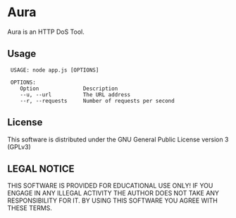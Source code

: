 # Aura
Aura is an HTTP DoS Tool.

## Usage
     USAGE: node app.js [OPTIONS]

     OPTIONS:
        Option              Description
        --u, --url          The URL address
        --r, --requests     Number of requests per second

## License
This software is distributed under the GNU General Public License version 3 (GPLv3)

## LEGAL NOTICE
THIS SOFTWARE IS PROVIDED FOR EDUCATIONAL USE ONLY! IF YOU ENGAGE IN ANY ILLEGAL ACTIVITY THE AUTHOR DOES NOT TAKE ANY RESPONSIBILITY FOR IT. BY USING THIS SOFTWARE YOU AGREE WITH THESE TERMS.
